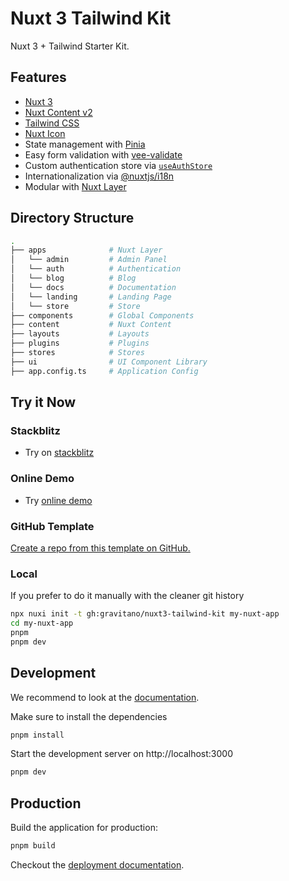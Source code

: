 # Nuxt 3 Tailwind Kit

Nuxt 3 + Tailwind Starter Kit.

## Features

- [Nuxt 3](https://v3.nuxtjs.org/)
- [Nuxt Content v2](https://content.nuxtjs.org/)
- [Tailwind CSS](https://tailwindcss.com/)
- [Nuxt Icon](https://github.com/nuxt-modules/icon)
- State management with [Pinia](https://pinia.vuejs.org/)
- Easy form validation with [vee-validate](https://vee-validate.logaretm.com/v4/)
- Custom authentication store via [`useAuthStore`](./stores/auth.ts)
- Internationalization via [@nuxtjs/i18n](https://v8.i18n.nuxtjs.org/)
- Modular with [Nuxt Layer](https://nuxt.com/docs/getting-started/layers)

## Directory Structure

```bash
.
├── apps              # Nuxt Layer
│   └── admin         # Admin Panel
│   └── auth          # Authentication
│   └── blog          # Blog
│   └── docs          # Documentation
│   └── landing       # Landing Page
│   └── store         # Store
├── components        # Global Components
├── content           # Nuxt Content
├── layouts           # Layouts
├── plugins           # Plugins
├── stores            # Stores
├── ui                # UI Component Library
├── app.config.ts     # Application Config
```

## Try it Now

### Stackblitz

- Try on [stackblitz](https://stackblitz.com/github/gravitano/nuxt3-tailwind-kit/tree/main)

### Online Demo

- Try [online demo](https://nuxt3-tailwind-kit.vercel.app/)

### GitHub Template

[Create a repo from this template on GitHub.](https://github.com/gravitano/nuxt3-tailwind-kit/generate)

### Local

If you prefer to do it manually with the cleaner git history

```bash
npx nuxi init -t gh:gravitano/nuxt3-tailwind-kit my-nuxt-app
cd my-nuxt-app
pnpm
pnpm dev
```

## Development

We recommend to look at the [documentation](https://v3.nuxtjs.org).

Make sure to install the dependencies

```bash
pnpm install
```

Start the development server on http://localhost:3000

```bash
pnpm dev
```

## Production

Build the application for production:

```bash
pnpm build
```

Checkout the [deployment documentation](https://v3.nuxtjs.org/docs/deployment).
